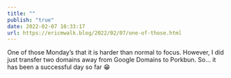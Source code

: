```yaml
---
title: ""
publish: "true"
date: 2022-02-07 10:33:17
url: https://ericmwalk.blog/2022/02/07/one-of-those.html
---
```

One of those Monday’s that it is harder than normal to focus. However, I did just transfer two domains away from Google Domains to Porkbun. So… it has been a successful day so far 😁